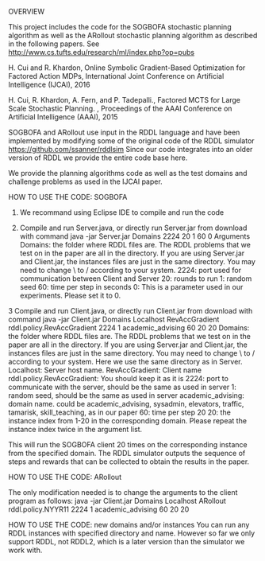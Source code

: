 OVERVIEW

This project includes the code for the SOGBOFA stochastic planning algorithm as well as the ARollout stochastic planning algorithm as described in the following papers. See  
         http://www.cs.tufts.edu/research/ml/index.php?op=pubs

H. Cui and R. Khardon, Online Symbolic Gradient-Based Optimization for Factored Action MDPs, International Joint Conference on Artificial Intelligence (IJCAI), 2016 

H. Cui, R. Khardon, A. Fern, and P. Tadepalli., Factored MCTS for Large Scale Stochastic Planning. , Proceedings of the AAAI Conference on Artificial Intelligence (AAAI), 2015  

SOGBOFA and ARollout use input in the RDDL language and have been implemented by modifying some of the original code of the RDDL simulator
   https://github.com/ssanner/rddlsim
Since our code integrates into an older version of RDDL we provide the entire code base here.

We provide the planning algorithms code as well as the test domains and challenge problems as used in the IJCAI paper.


HOW TO USE THE CODE: SOGBOFA 

1. We recommand using Eclipse IDE to compile and run the code

2. Compile and run Server.java, or directly run Server.jar from download with command
   java -jar Server.jar Domains 2224 20 1 60 0
   Arguments
   Domains: the folder where RDDL files are. The RDDL problems that we test on in the paper are all in the directory. If you are using Server.jar and Client.jar, the instances files are just in the same directory. You may need to change \ to / according to your system.
   2224:                  port used for communication between Client and Server
   20:			  rounds to run
   1:			  random seed
   60:                    time per step in seconds
   0:                     This is a parameter used in our experiments. Please set it to 0.

3  Compile and run Client.java, or directly run Client.jar from download with command
   java -jar Client.jar Domains Localhost RevAccGradient rddl.policy.RevAccGradient 2224 1 academic_advising 60 20 20
   Domains: the folder where RDDL files are. The RDDL problems that we test on in the paper are all in the directory. If you are using Server.jar and Client.jar, the instances files are just in the same directory. You may need to change \ to / according to your system. Here we use the same directory as in Server.
   Localhost:             Server host name.
   RevAccGradient:        Client name
   rddl.policy.RevAccGradient: You should keep it as it is
   2224:                  port to communicate with the server, should be the same as used in server
   1:                     random seed, should be the same as used in server
   academic_advising: domain name. could be academic_advising, sysadmin, elevators, traffic, tamarisk, skill_teaching, as in our paper
   60:		          time per step
   20 20:                 the instance index from 1-20 in the corresponding domain. Please repeat the instance index twice in the argument list.  
   

This will run the SOGBOFA client 20 times on the corresponding instance from the specified domain. The RDDL simulator outputs the sequence of steps and rewards that can be collected to obtain the results in the paper.

HOW TO USE THE CODE: ARollout

The only modification needed is to change the arguments to the client program as follows:
 java -jar Client.jar Domains Localhost ARollout rddl.policy.NYYR11 2224 1 academic_advising 60 20 20


HOW TO USE THE CODE: new domains and/or instances
You can run any RDDL instances with specified directory and name. However so far we only support RDDL, not RDDL2, which is a later version than the simulator we work with.

